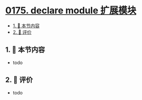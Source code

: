 # [0175. declare module 扩展模块](https://github.com/tnotesjs/TNotes.typescript/tree/main/notes/0175.%20declare%20module%20%E6%89%A9%E5%B1%95%E6%A8%A1%E5%9D%97)

<!-- region:toc -->

- [1. 🎯 本节内容](#1--本节内容)
- [2. 🫧 评价](#2--评价)

<!-- endregion:toc -->

## 1. 🎯 本节内容

- todo

## 2. 🫧 评价

- todo
